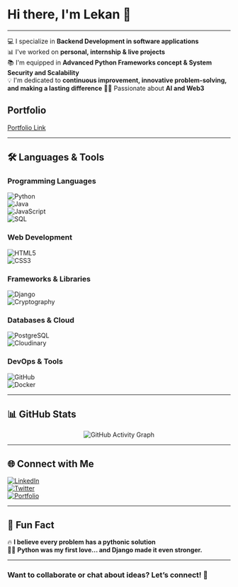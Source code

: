 # Hi there, I'm **Lekan** 👋  

---

💻 I specialize in **Backend Development in software applications**  
📊 I've worked on **personal, internship & live projects**  
📚 I'm equipped in **Advanced Python Frameworks concept & System Security and Scalability**  
💡 I'm dedicated to **continuous improvement, innovative problem-solving, and making a lasting difference**
🧑‍💻 Passionate about **AI and Web3**  

## Portfolio 
[Portfolio Link](https://lekanoyesunle.vercel.app)

---

<!-- ## 🏆 Top Projects  

### 🔐 **Data Vault System**  
*A secure system for managing encrypted user data with unique access tokens.*  

🔹 **Built with:** Django, Python, Cryptography  

🔹 **Repo:** [Data Vault System](https://github.com/Dyuuz/Data-Vault)  

### 🌍🚀 **Tech Scape**  
*Your gateway to the evolving world of technology—covering software, hardware, AI, security, innovation, career tips, culture, and more. Stay updated, stay ahead!*  

🔹 **Built with:** Django, Python, OAuth, Cloudinary, Jazzmin, postgreSQL.

🔹 **Repo:** [TechScapeBlog](https://github.com/Dyuuz/Tech-Scape-Blog)

📖 **Explore more on [TechScape](techscape-swlm.onrender.com)**  

### 🌐🤖 **ChatBot API**

*An AI-powered authentication and messaging API that grants users tokens upon signup, enabling AI-driven responses while deducting tokens per message sent. Seamless authentication, smart conversations, and efficient token management—all in one API!*

🔹 Built with: Django, DRF, JWT, SqLite, OpenAI API, PostMan

🔹 **Repo:** [ChatAPI](https://github.com/Dyuuz/ChatAPI)

📖 **Explore [ChatAPI](https://chatapi-1e6w.onrender.com/)**  

---

## 📝 Recent TechScape Blog Posts  

📌 [xAI's Grok chatbot can now observe and interpret its surroundings.](https://techscape-swlm.onrender.com/Software/xais-grok-chatbot-can-now-observe-and-interpret-its-surroundings)  
📌 [Suspended Columbia student raises $5.3M for an AI tool to cheat on everything.](https://techscape-swlm.onrender.com/Software/suspended-columbia-student-raises-53m-for-an-ai-tool-to-cheat-on-everything)  
📌 [20 new tech unicorns have emerged in 2025.](https://techscape-swlm.onrender.com/News/20-new-tech-unicorns-have-emerged-in-2025)

📖 **Read more on my [blog](techscape-swlm.onrender.com)**  

--- -->

## 🛠️ Languages & Tools  

### **Programming Languages**  
![Python](https://img.shields.io/badge/Python-3776AB?style=for-the-badge&logo=python&logoColor=white)  
![Java](https://img.shields.io/badge/Java-007396?style=for-the-badge&logo=java&logoColor=white)  
![JavaScript](https://img.shields.io/badge/JavaScript-F7DF1E?style=for-the-badge&logo=javascript&logoColor=black)  
![SQL](https://img.shields.io/badge/SQL-4479A1?style=for-the-badge&logo=mysql&logoColor=white)  

### **Web Development**  
![HTML5](https://img.shields.io/badge/HTML5-E34F26?style=for-the-badge&logo=html5&logoColor=white)  
![CSS3](https://img.shields.io/badge/CSS3-1572B6?style=for-the-badge&logo=css3&logoColor=white)  

### **Frameworks & Libraries**  
![Django](https://img.shields.io/badge/Django-092E20?style=for-the-badge&logo=django&logoColor=white)  
![Cryptography](https://img.shields.io/badge/Cryptography-6E9FBC?style=for-the-badge&logo=lock&logoColor=white)

### **Databases & Cloud**  
![PostgreSQL](https://img.shields.io/badge/PostgreSQL-316192?style=for-the-badge&logo=postgresql&logoColor=white)  
![Cloudinary](https://img.shields.io/badge/Cloudinary-3448C5?style=for-the-badge&logo=cloudinary&logoColor=white)

### **DevOps & Tools**  
![GitHub](https://img.shields.io/badge/GitHub-181717?style=for-the-badge&logo=github&logoColor=white)  
![Docker](https://img.shields.io/badge/Docker-2496ED?style=for-the-badge&logo=docker&logoColor=white)  

---

## 📊 GitHub Stats  

<div align="center">
  <!-- <img src="https://github-readme-stats-sigma-five.vercel.app/api?username=Dyuuz&show_icons=true&theme=radical" alt="GitHub Stats" width="50%"/> -->
  <img src="https://github-readme-activity-graph.vercel.app/graph?username=Dyuuz&theme=react-dark" alt="GitHub Activity Graph"/>
</div>  

---

<!-- ## 🏆 **GitHub Achievements & Highlights**  

🌟 **Tech Explorer** – Always learning and exploring new technologies!  
![Tech Explorer](https://img.shields.io/badge/Tech_Explorer-%F0%9F%8C%9F-blue?style=for-the-badge)  

🛠️ **Django Maestro** – Crafting web applications with Django!  
![Django Maestro](https://img.shields.io/badge/Django_Maestro-%F0%9F%9A%80-green?style=for-the-badge)  

🔐 **Security Guardian** – Ensuring data privacy with encryption techniques!  
![Security Guardian](https://img.shields.io/badge/Security_Guardian-%F0%9F%94%92-red?style=for-the-badge)  


🤖 **AI Innovator** – Exploring AI-driven automation and intelligence!  
![AI Innovator](https://img.shields.io/badge/AI_Innovator-%F0%9F%A4%96-purple?style=for-the-badge)  

🔥 **Open Source Contributor** – Committed to improving and sharing knowledge!  
![Open Source](https://img.shields.io/badge/Open_Source_Contributor-%E2%9C%A8-blueviolet?style=for-the-badge)

--- -->

## 🌐 Connect with Me  

[![LinkedIn](https://img.shields.io/badge/LinkedIn-0A66C2?style=for-the-badge&logo=linkedin&logoColor=white)](https://www.linkedin.com/in/dyuuz)  
[![Twitter](https://img.shields.io/badge/Twitter-1DA1F2?style=for-the-badge&logo=twitter&logoColor=white)](https://twitter.com/pearlaviz)  
[![Portfolio](https://img.shields.io/badge/Portfolio-FF5722?style=for-the-badge&logo=google-chrome&logoColor=white)]()  

---

## 🎯 Fun Fact  
🔥 **I believe every problem has a pythonic solution**  
🧑‍💻 **Python was my first love... and Django made it even stronger.**

--- 

### Want to collaborate or chat about ideas? **Let’s connect!** 🚀
